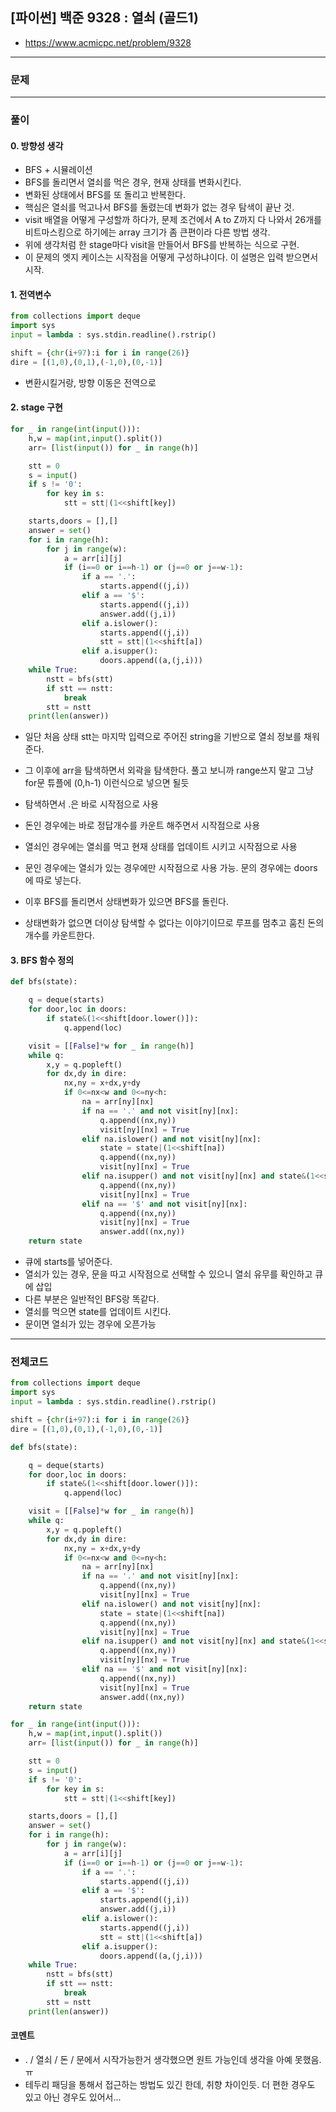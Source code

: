 ## **\[파이썬\] 백준 9328 : 열쇠 (골드1)**

* https://www.acmicpc.net/problem/9328

---

### **문제**

---

### **풀이**

#### **0\. 방향성 생각**

-   BFS + 시뮬레이션
-   BFS를 돌리면서 열쇠를 먹은 경우, 현재 상태를 변화시킨다.
-   변화된 상태에서 BFS를 또 돌리고 반복한다.
-   핵심은 열쇠를 먹고나서 BFS를 돌렸는데 변화가 없는 경우 탐색이 끝난 것.
-   visit 배열을 어떻게 구성할까 하다가, 문제 조건에서 A to Z까지 다 나와서 26개를 비트마스킹으로 하기에는 array 크기가 좀 큰편이라 다른 방법 생각.
-   위에 생각처럼 한 stage마다 visit을 만들어서 BFS를 반복하는 식으로 구현.
-   이 문제의 엣지 케이스는 시작점을 어떻게 구성하냐이다. 이 설명은 입력 받으면서 시작.

#### **1\. 전역변수**

```python
from collections import deque
import sys
input = lambda : sys.stdin.readline().rstrip()

shift = {chr(i+97):i for i in range(26)}
dire = [(1,0),(0,1),(-1,0),(0,-1)]
```

-   변환시킬거랑, 방향 이동은 전역으로

#### **2\. stage 구현**

```python
for _ in range(int(input())):
    h,w = map(int,input().split())
    arr= [list(input()) for _ in range(h)]

    stt = 0
    s = input()
    if s != '0':
        for key in s:
            stt = stt|(1<<shift[key])

    starts,doors = [],[]
    answer = set()
    for i in range(h):
        for j in range(w):
            a = arr[i][j]
            if (i==0 or i==h-1) or (j==0 or j==w-1):
                if a == '.':
                    starts.append((j,i))
                elif a == '$':
                    starts.append((j,i))
                    answer.add((j,i))
                elif a.islower():
                    starts.append((j,i))
                    stt = stt|(1<<shift[a])
                elif a.isupper():
                    doors.append((a,(j,i)))
    while True:
        nstt = bfs(stt)
        if stt == nstt:
            break
        stt = nstt
    print(len(answer))
```

-   일단 처음 상태 stt는 마지막 입력으로 주어진 string을 기반으로 열쇠 정보를 채워준다.
-   그 이후에 arr을 탐색하면서 외곽을 탐색한다. 풀고 보니까 range쓰지 말고 그냥 for문 튜플에 (0,h-1) 이런식으로 넣으면 될듯

-   탐색하면서 .은 바로 시작점으로 사용
-   돈인 경우에는 바로 정답개수를 카운트 해주면서 시작점으로 사용
-   열쇠인 경우에는 열쇠를 먹고 현재 상태를 업데이트 시키고 시작점으로 사용
-   문인 경우에는 열쇠가 있는 경우에만 시작점으로 사용 가능. 문의 경우에는 doors에 따로 넣는다.
-   이후 BFS를 돌리면서 상태변화가 있으면 BFS를 돌린다.
-   상태변화가 없으면 더이상 탐색할 수 없다는 이야기이므로 루프를 멈추고 훔친 돈의 개수를 카운트한다.

#### **3\. BFS 함수 정의**

```python
def bfs(state):

    q = deque(starts)
    for door,loc in doors:
        if state&(1<<shift[door.lower()]):
            q.append(loc)

    visit = [[False]*w for _ in range(h)]
    while q:
        x,y = q.popleft()
        for dx,dy in dire:
            nx,ny = x+dx,y+dy
            if 0<=nx<w and 0<=ny<h:
                na = arr[ny][nx]
                if na == '.' and not visit[ny][nx]:
                    q.append((nx,ny))
                    visit[ny][nx] = True
                elif na.islower() and not visit[ny][nx]:
                    state = state|(1<<shift[na])
                    q.append((nx,ny))
                    visit[ny][nx] = True
                elif na.isupper() and not visit[ny][nx] and state&(1<<shift[na.lower()]):
                    q.append((nx,ny))
                    visit[ny][nx] = True
                elif na == '$' and not visit[ny][nx]:
                    q.append((nx,ny))
                    visit[ny][nx] = True
                    answer.add((nx,ny))
    return state
```

-   큐에 starts를 넣어준다.
-   열쇠가 있는 경우, 문을 따고 시작점으로 선택할 수 있으니 열쇠 유무를 확인하고 큐에 삽입
-   다른 부분은 일반적인 BFS랑 똑같다.
-   열쇠를 먹으면 state를 업데이트 시킨다.
-   문이면 열쇠가 있는 경우에 오픈가능

---

### **전체코드**

```python
from collections import deque
import sys
input = lambda : sys.stdin.readline().rstrip()

shift = {chr(i+97):i for i in range(26)}
dire = [(1,0),(0,1),(-1,0),(0,-1)]

def bfs(state):

    q = deque(starts)
    for door,loc in doors:
        if state&(1<<shift[door.lower()]):
            q.append(loc)

    visit = [[False]*w for _ in range(h)]
    while q:
        x,y = q.popleft()
        for dx,dy in dire:
            nx,ny = x+dx,y+dy
            if 0<=nx<w and 0<=ny<h:
                na = arr[ny][nx]
                if na == '.' and not visit[ny][nx]:
                    q.append((nx,ny))
                    visit[ny][nx] = True
                elif na.islower() and not visit[ny][nx]:
                    state = state|(1<<shift[na])
                    q.append((nx,ny))
                    visit[ny][nx] = True
                elif na.isupper() and not visit[ny][nx] and state&(1<<shift[na.lower()]):
                    q.append((nx,ny))
                    visit[ny][nx] = True
                elif na == '$' and not visit[ny][nx]:
                    q.append((nx,ny))
                    visit[ny][nx] = True
                    answer.add((nx,ny))
    return state

for _ in range(int(input())):
    h,w = map(int,input().split())
    arr= [list(input()) for _ in range(h)]

    stt = 0
    s = input()
    if s != '0':
        for key in s:
            stt = stt|(1<<shift[key])

    starts,doors = [],[]
    answer = set()
    for i in range(h):
        for j in range(w):
            a = arr[i][j]
            if (i==0 or i==h-1) or (j==0 or j==w-1):
                if a == '.':
                    starts.append((j,i))
                elif a == '$':
                    starts.append((j,i))
                    answer.add((j,i))
                elif a.islower():
                    starts.append((j,i))
                    stt = stt|(1<<shift[a])
                elif a.isupper():
                    doors.append((a,(j,i)))
    while True:
        nstt = bfs(stt)
        if stt == nstt:
            break
        stt = nstt
    print(len(answer))
```

#### **코멘트**

* . / 열쇠 / 돈 / 문에서 시작가능한거 생각했으면 원트 가능인데 생각을 아예 못했음. ㅠ
* 테두리 패딩을 통해서 접근하는 방법도 있긴 한데, 취향 차이인듯. 더 편한 경우도 있고 아닌 경우도 있어서...